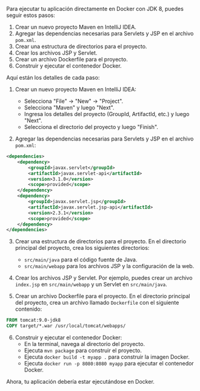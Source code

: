 Para ejecutar tu aplicación directamente en Docker con JDK 8, puedes seguir estos pasos:

1. Crear un nuevo proyecto Maven en IntelliJ IDEA.
2. Agregar las dependencias necesarias para Servlets y JSP en el archivo `pom.xml`.
3. Crear una estructura de directorios para el proyecto.
4. Crear los archivos JSP y Servlet.
5. Crear un archivo Dockerfile para el proyecto.
6. Construir y ejecutar el contenedor Docker.

Aquí están los detalles de cada paso:

1. Crear un nuevo proyecto Maven en IntelliJ IDEA:
    - Selecciona "File" -> "New" -> "Project".
    - Selecciona "Maven" y luego "Next".
    - Ingresa los detalles del proyecto (GroupId, ArtifactId, etc.) y luego "Next".
    - Selecciona el directorio del proyecto y luego "Finish".

2. Agregar las dependencias necesarias para Servlets y JSP en el archivo `pom.xml`:

```xml
<dependencies>
    <dependency>
        <groupId>javax.servlet</groupId>
        <artifactId>javax.servlet-api</artifactId>
        <version>3.1.0</version>
        <scope>provided</scope>
    </dependency>
    <dependency>
        <groupId>javax.servlet.jsp</groupId>
        <artifactId>javax.servlet.jsp-api</artifactId>
        <version>2.3.1</version>
        <scope>provided</scope>
    </dependency>
</dependencies>
```

3. Crear una estructura de directorios para el proyecto. En el directorio principal del proyecto, crea los siguientes directorios:
    - `src/main/java` para el código fuente de Java.
    - `src/main/webapp` para los archivos JSP y la configuración de la web.

4. Crear los archivos JSP y Servlet. Por ejemplo, puedes crear un archivo `index.jsp` en `src/main/webapp` y un Servlet en `src/main/java`.

5. Crear un archivo Dockerfile para el proyecto. En el directorio principal del proyecto, crea un archivo llamado `Dockerfile` con el siguiente contenido:

```Dockerfile
FROM tomcat:9.0-jdk8
COPY target/*.war /usr/local/tomcat/webapps/
```

6. Construir y ejecutar el contenedor Docker:
    - En la terminal, navega al directorio del proyecto.
    - Ejecuta `mvn package` para construir el proyecto.
    - Ejecuta `docker build -t myapp .` para construir la imagen Docker.
    - Ejecuta `docker run -p 8080:8080 myapp` para ejecutar el contenedor Docker.

Ahora, tu aplicación debería estar ejecutándose en Docker.